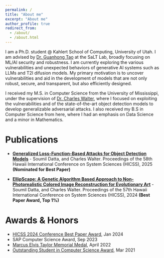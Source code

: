 ```yaml
---
permalink: /
title: "About me"
excerpt: "About me"
author_profile: true
redirect_from: 
  - /about/
  - /about.html
---
```


I am a Ph.D. student @ Kahlert School of Computing, University of Utah. I am advised by [Dr. Guanhong Tao](https://tao.aisec.world) at the SaLT Lab, broadly focusing on ML/AI security and robustness. I am currently exploring the various vulnerabilities and unexpected behaviors of generative AI systems such as LLMs and T2I difusion models. My primary motivation is to uncover vulnerabilities and aid in the development of models that are not only robust, secure, and transparent, but also efficiently designed. 

I received my M.S. in Computer Science from the University of Mississippi, under the supervision of [Dr. Charles Walter](https://engineering.olemiss.edu/people-charles-walter/), where I focused on exploiting the vulnerabilities and of the state-of-the-art object detection models to develop generalizable adversarial attacks. I also received my B.S in Computer Science from here, where I had an emphasis on Data Science and a minor in Mathematics.

<!-- This is the front page of a website that is powered by the [academicpages template](https://github.com/academicpages/academicpages.github.io) and hosted on GitHub pages. [GitHub pages](https://pages.github.com) is a free service in which websites are built and hosted from code and data stored in a GitHub repository, automatically updating when a new commit is made to the respository. This template was forked from the [Minimal Mistakes Jekyll Theme](https://mmistakes.github.io/minimal-mistakes/) created by Michael Rose, and then extended to support the kinds of content that academics have: publications, talks, teaching, a portfolio, blog posts, and a dynamically-generated CV. You can fork [this repository](https://github.com/academicpages/academicpages.github.io) right now, modify the configuration and markdown files, add your own PDFs and other content, and have your own site for free, with no ads! An older version of this template powers my own personal website at [stuartgeiger.com](http://stuartgeiger.com), which uses [this Github repository](https://github.com/staeiou/staeiou.github.io). -->

Publications
======
* [**Generalized Loss-Function-Based Attacks for Object Detection Models**](https://scholarspace.manoa.hawaii.edu/items/e961a7c8-79b9-4961-ba8e-16a145d67333) - Soumil Datta, and Charles Walter. Proceedings of the 58th Hawaii International Conference on System Sciences (HICSS), 2025 **(Nominated for Best Paper)**

* [**EllipScape: A Genetic Algorithm Based Approach to Non-Photorealistic Colored Image Reconstruction for Evolutionary Art**](https://scholarspace.manoa.hawaii.edu/items/ab5363b0-4431-4a5f-8199-0bcdf5f07acf) - Soumil Datta, and Charles Walter. Proceedings of the 57th Hawaii International Conference on System Sciences (HICSS), 2024 **(Best Paper Award, Top 1%)**


Awards & Honors
======
* [HICSS 2024 Conference Best Paper Award](https://hicss.hawaii.edu/best-papers/), Jan 2024
* SAP Computer Science Award, Sep 2023
* [Marcus Elvis Taylor Memorial Medal](https://olemiss.meritpages.com/achievements/University-of-Mississippi-Students-Receive-Highest-Academic-Award-Taylor-Medal/146803?), April 2022
* [Outstanding Student in Computer Science Award](https://cs.olemiss.edu/course-descriptions/awards/), Mar 2021

<!-- Teaching
======
* Teaching Assistant, [CSCI 111: Java 1](https://catalog.olemiss.edu/engineering/computer-science/csci-111), University of Mississippi, Fall 2022, Spring 2023, Fall 2023, Spring 2024

* Teaching Assistant, [CSCI 211: Java 3](https://catalog.olemiss.edu/engineering/computer-science/csci-211), University of Mississippi, Fall 2022, Spring 2023, Fall 2023, Spring 2024

* Teaching Assistant, [CSCI 444: Information Visualization in R](https://catalog.olemiss.edu/engineering/computer-science/csci-444), University of Mississippi, Fall 2022, Spring 2022

* Teaching Assistant, [CSCI 475: Introduction to Database Systems](https://catalog.olemiss.edu/engineering/computer-science/csci-475), University of Mississippi, Spring 2023, Spring 2024

* Teaching Assistant, [CSCI 356: Data Structures in Python](https://catalog.olemiss.edu/engineering/computer-science/csci-356), University of Mississippi, Spring 2023, Spring 2024

* Guest Lecture, Heterogeneous Systems Research Lab Summer Research Program, Summer 2023

* Lab Teaching Assistant, [CSCI 111: Java 1]((https://catalog.olemiss.edu/engineering/computer-science/csci-111)), University of Mississippi, Spring 2022

* Guest Lecture, ACM Intro to GitHub Workshop, University of Mississippi, Spring 2019, Fall 2019, Spring 2020 -->